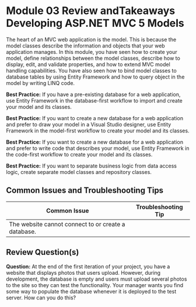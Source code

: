 # Module 03 Review andTakeaways <br> Developing ASP.NET MVC 5 Models

The heart of an MVC web application is the model. This is because the model classes describe the information and objects that your web application manages. In this module, you have seen how to create your model, define relationships between the model classes, describe how to display, edit, and validate properties, and how to extend MVC model handling capabilities. You have also seen how to bind model classes to database tables by using Entity Framework and how to query object in the model by writing LINQ code.

**Best Practice:** If you have a pre-existing database for a web application, use Entity Framework in the database-first workflow to import and create your model and its classes.

**Best Practice:** If you want to create a new database for a web application and prefer to draw your model in a Visual Studio designer, use Entity Framework in the model-first workflow to create your model and its classes.

**Best Practice:** If you want to create a new database for a web application and prefer to write code that describes your model, use Entity Framework in the code-first workflow to create your model and its classes.

**Best Practice:** If you want to separate business logic from data access logic, create separate model classes and repository classes.

## **Common Issues and Troubleshooting Tips**

|Common Issue|Troubleshooting Tip|
|-|-|
|The website cannot connect to or create a database.||

## **Review Question(s)**

**Question:** At the end of the first iteration of your project, you have a website that displays photos that users upload. However, during development, the database is empty and users must upload several photos to the site so they can test the functionality. Your manager wants you find some way to populate the database whenever it is deployed to the test server. How can you do this?